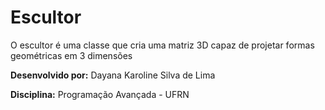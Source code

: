 # Escultor
O escultor é uma classe que cria uma matriz 3D capaz de projetar formas geométricas em 3 dimensões

**Desenvolvido por:** Dayana Karoline Silva de Lima

**Disciplina:** Programação Avançada - UFRN
